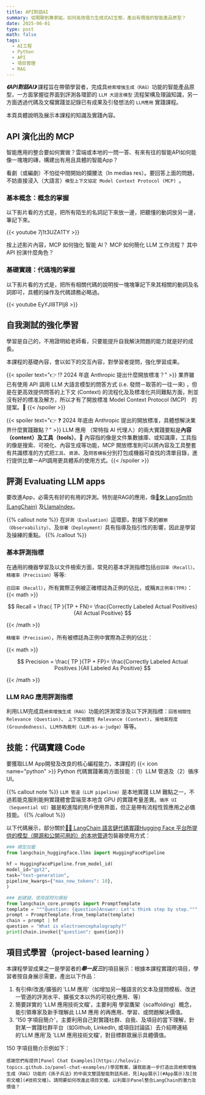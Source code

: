 ```yaml
---
title: API對話AI
summary: 從閑聊到專家組，如何高效借力生成式AI生態，產出有價值的智能產品原型？
date: 2025-06-01
type: post
math: false
tags:
  - AI工程
  - Python
  - API
  - 項目管理
  - RAG
---
```


***《API對話AI》*** 課程旨在帶領學習者，完成具`檢索增強生成（RAG）`功能的智能產品原型，一方面掌握從界面到評測各環節的 `LLM 大語言模型` 流程架構及理論知識，另一方面透過代碼及文檔實踐並記錄已有成果及引發想法的 `LLM應用` 實踐課程。
<!--more-->

本頁具體說明及展示本課程的知識及實踐內容。

## API 演化出的 MCP

智能應用的整合要如何實做？雲端或本地的一問一答、有來有往的智能API如何能像一塊塊的磚，構建出有用且具體的智能App？

看劇（或編劇）不怕從中間開始的攔腰法（In medias res）。要回答上面的問題，不妨直接浸入（大語言）`模型上下文協定 Model Context Protocol (MCP) `。

### 基本概念：概念的掌握

以下影片看的方式是，把所有陌生的名詞記下來放一邊，把聽懂的動詞放另一邊，筆記下來。

{{< youtube 7j1t3UZA1TY >}}

按上述影片內容，MCP 如何強化 智能 AI？ MCP 如何簡化 LLM 工作流程？ 其中 API 扮演什麼角色？

### 基礎實踐：代碼塊的掌握

以下影片看的方式是，把所有相關代碼的說明按一塊塊筆記下來其相關的動詞及名詞即可，具體的操作及代碼請務必略過。

{{< youtube EyYJI8TPIj8 >}}

## 自我測試的強化學習

學習是自己的，不用證明給老師看，只要能提升自我解決問題的能力就是好的成長。

本課程的基礎內容，會以如下的交互內容，對學習者提問，強化學習成果。

{{< spoiler text="👉 ⁉ 2024 年底 Anthropic 提出什麼開放標准？" >}} 業界雖已有使用 API 調用 LLM 大語言模型的問答方式 (i.e. 發問－取答的一往一來) ，但是在更高效提供問答的上下文 (Context) 的流程化及及標准化共同難點方面，則並沒有好的標准及解方，所以才有了開放標准 Model Context Protocol (MCP)　的提案。🎉 {{< /spoiler >}}

{{< spoiler text="👉 ❓ 2024 年底由 Anthropic 提出的開放標准，具體想解決業界什麼實踐難點？" >}} LLM 應用 （常特指 AI 代理人）的兩大實踐要點是**內容（content）**及**工具（tools）**。🎉 內容指的像是文件集數據庫、或知識庫，工具指的像是搜索、可視化、內容生成等功能，MCP 開放標准則可以將內容及工具整套有共識標准的方式把`工具`、`資源`、及`問答模板`分別打包成機器可查找的清單目錄，進行提供比單一API調用更具體系的使用方式。{{< /spoiler >}}

## 評測 Evaluating LLM apps

要改進App，必需先有好的有用的評測。特別是RAG的應用，像[🦜️🛠️ LangSmith (LangChain)](https://docs.smith.langchain.com/evaluation/tutorials/rag) 及[LlamaIndex](https://docs.llamaindex.ai/en/stable/module_guides/stable/module)。

{{% callout note %}}
在`評測（Evaluation）`這環節，對接下來的`觀察（Observability）`、及`部署（Deployment）`具有指導及指引性的影響，因此是學習及操練的重點。
{{% /callout %}}

### 基本評測指標

在通用的機器學習及以文件檢索方面，常見的基本評測指標包括`召回率（Recall）`、`精確率（Precision）`等等:

`召回率（Recall）`，所有實際正例被正確標誌為正例的佔比，或稱`真正例率(TPR)`：
{{< math >}}

$$
Recall = \frac{ TP }{TP + FN}= \frac{Correctly Labeled Actual Positives}{All Actual Positive}
$$

{{< /math >}}

`精確率（Precision）`，所有被標誌為正例中實際為正例的佔比：

{{< math >}}

$$
Precision = \frac{ TP }{TP + FP}= \frac{Correctly Labeled Actual Positives }{All Labeled As Positive}
$$

{{< /math >}}

### LLM RAG 應用評測指標

利用LLM完成具`檢索增強生成（RAG）`功能的評測常涉及以下評測指標：`回答相關性Relevance (Question)`、 `上下文相關性 Relevance (Context)`、`接地氣程度 (Groundedness)`、`LLM作為裁判（LLM-as-a-judge）`等等。

## 技能：代碼實踐 Code

要獲取LLM App開發及改良的核心編程能力，本課程的 {{< icon name="python" >}} Python 代碼實踐著兩方面技能：（1）LLM 管道及（2）循序 UI。

{{% callout note %}}
`LLM 管道（LLM pipeline）`是本地實踐 LLM 難點之一，不過若能克服則能夠實踐體會雲端至本地含 GPU 的實踐考量差異。`循序 UI （Sequential UI）`雖是較進階的用戶使用界面，但正是帶有流程性質應用之必備技能。
{{% /callout %}}

以下代碼展示，部分關於[🦜️🔗 LangChain 語言鏈代碼實踐Hugging Face 平台所提供的模型（開源和公開可用的）的本地管道]((https://python.langchain.com/docs/integrations/llms/huggingface_pipelines/#gpu-inference))包裝器使用方式：

```python
### 模型加載
from langchain_huggingface.llms import HuggingFacePipeline  
  
hf = HuggingFacePipeline.from_model_id(  
model_id="gpt2",  
task="text-generation",  
pipeline_kwargs={"max_new_tokens": 10},  
)

### 創建鏈，使用提問句模板
from langchain_core.prompts import PromptTemplate
template = """Question: {question}Answer: Let's think step by step."""
prompt = PromptTemplate.from_template(template)
chain = prompt | hf
question = "What is electroencephalography?"
print(chain.invoke({"question": question}))
```

## 項目式學習（project-based learning ）

本課程學習成果之一是學習者的***舉一反三***的項目展示：根據本課程實踐的項目，學習者按自身展示需要，產出以下作品：

1. 有引伸/改進/擴張的 ′LLM 應用′（如增加另一種語言的文本及提問模板、改迸一管道的評測水平、擴張文本以外的可視化應用、等）  
2. 簡要詳實的 ′LLM 應用技術文檔′，主要利用 學習鷹架（scaffolding）概念，能引領專家及新手理解此 LLM 應用 的再應用、學習、或問題解決價值。
3. '150 字項目簡介'，主要利用自己對實踐社群、自我、及項目的當下理解，針對某一實踐社群平台（如Github, LinkedIn, 或項目討論區）去介紹帶連結的′LLM 應用′及 ′LLM 應用技術文檔′，對目標群眾展示具體價值。

150 字項目簡介示例如下：

```
感謝您們有提供[Panel Chat Examples](https://holoviz-topics.github.io/panel-chat-examples/)學習教案，讓我能進一步打造出具檢索增強生成（RAG）功能的《孫子兵法》的中英文雙語智能對話系統，見[App展示](#App展示)及[技術文檔](#技術文檔)。請問要如何改進此項目文檔，以利展示Panel整合LangChain的潛力及價值？
```